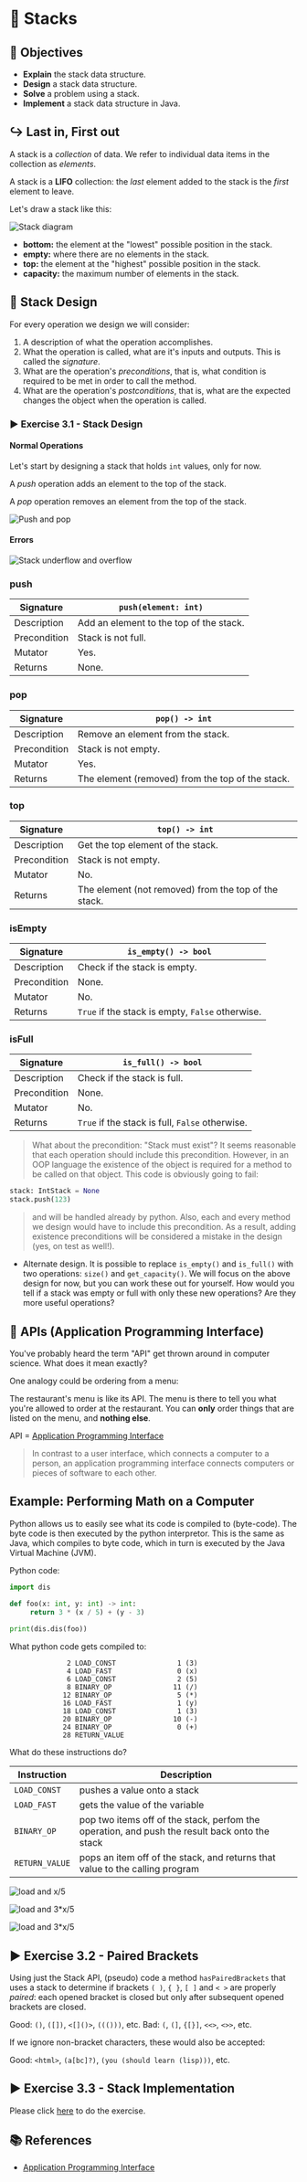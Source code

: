 # 🥞 Stacks

## 🎯 Objectives

- **Explain** the stack data structure.
- **Design** a stack data structure.
- **Solve** a problem using a stack.
- **Implement** a stack data structure in Java.

## ↪️ Last in, First out


A stack is a *collection* of data. We refer to individual data items in the collection as *elements*.

A stack is a **LIFO** collection: the *last* element added to the stack is the *first* element to leave.

Let's draw a stack like this:

![Stack diagram](./images/stack1.svg)



- **bottom:** the element at the "lowest" possible position in the stack.
- **empty:** where there are no elements in the stack.
- **top:** the element at the "highest" possible position in the stack.
- **capacity:** the maximum number of elements in the stack.

## 📐 Stack Design

For every operation we design we will consider:

1. A description of what the operation accomplishes.
2. What the operation is called, what are it's inputs and outputs. This is called the *signature*.
3. What are the operation's *preconditions*, that is, what condition is required to be met in order to call the method.
4. What are the operation's *postconditions*, that is, what are the expected changes  the object when the operation is called.

### ▶️ Exercise 3.1 - Stack Design

#### Normal Operations
Let's start by designing a stack that holds `int` values, only for now.

A *push* operation adds an element to the top of the stack.

A *pop* operation removes an element from the top of the stack.

![Push and pop](./images/stack2.svg)

#### Errors

![Stack underflow and overflow](./images/stack3.svg)

<!-- tabs:start -->

### **push**

| Signature    | `push(element: int)`                    |
|--------------|-----------------------------------------|
| Description  | Add an element to the top of the stack. |
| Precondition | Stack is not full.                      |
| Mutator      | Yes.                                    |
| Returns      | None.                                   |

### **pop**

| Signature    | `pop() -> int`                                   |
|--------------|--------------------------------------------------|
| Description  | Remove an element from the stack.                |
| Precondition | Stack is not empty.                              |
| Mutator      | Yes.                                             |
| Returns      | The element (removed) from the top of the stack. |

### **top**

| Signature    | `top() -> int`                                       |
|--------------|------------------------------------------------------|
| Description  | Get the top element of the stack.                    |
| Precondition | Stack is not empty.                                  |
| Mutator      | No.                                                  |
| Returns      | The element (not removed) from the top of the stack. |

### **isEmpty**

| Signature    | `is_empty() -> bool`                             |
|--------------|--------------------------------------------------|
| Description  | Check if the stack is empty.                     |
| Precondition | None.                                            |
| Mutator      | No.                                              |
| Returns      | `True` if the stack is empty, `False` otherwise. |

### **isFull**

| Signature    | `is_full() -> bool`                             |
|--------------|-------------------------------------------------|
| Description  | Check if the stack is full.                     |
| Precondition | None.                                           |
| Mutator      | No.                                             |
| Returns      | `True` if the stack is full, `False` otherwise. |

<!-- tabs:end -->

> What about the precondition: "Stack must exist"? It seems reasonable that each operation should include this precondition. However, in an OOP language the existence of the object is required for a method to be called on that object. This code is obviously going to fail:

```python
stack: IntStack = None
stack.push(123)
```

> and will be handled already by python. Also, each and every method we design would have to include this precondition. As a result, adding existence preconditions will be considered a mistake in the design (yes, on test as well!).

- Alternate design. It is possible to replace `is_empty()` and `is_full()` with two operations: `size()` and `get_capacity()`. We will focus on the above design for now, but you can work these out for yourself. How would you tell if a stack was empty or full with only these new operations? Are they more useful operations?

## 🍔 APIs (Application Programming Interface)

You've probably heard the term "API" get thrown around in computer science. What does it mean exactly?

One analogy could be ordering from a menu:

The restaurant's menu is like its API. The menu is there to tell you what you're allowed to order at the restaurant. You can **only** order things that are listed on the menu, and **nothing else**.

API = [Application Programming Interface](https://en.wikipedia.org/wiki/API)

> In contrast to a user interface, which connects a computer to a person, an application programming interface connects computers or pieces of software to each other.
> 

## Example: Performing Math on a Computer

Python allows us to easily see what its code is compiled to (byte-code).  The byte code is then executed by the python interpretor.  This is the same as Java, which compiles to byte code, which in turn is executed by the Java Virtual Machine (JVM).

Python code:
```python
import dis

def foo(x: int, y: int) -> int:
     return 3 * (x / 5) + (y - 3)
  
print(dis.dis(foo))
```

What python code gets compiled to:
```text
              2 LOAD_CONST               1 (3)
              4 LOAD_FAST                0 (x)
              6 LOAD_CONST               2 (5)
              8 BINARY_OP               11 (/)
             12 BINARY_OP                5 (*)
             16 LOAD_FAST                1 (y)
             18 LOAD_CONST               1 (3)
             20 BINARY_OP               10 (-)
             24 BINARY_OP                0 (+)
             28 RETURN_VALUE
```

What do these instructions do? 

|Instruction |Description |
|------------|------------|
|`LOAD_CONST`| pushes a value onto a stack|
|`LOAD_FAST`| gets the value of the variable|
|`BINARY_OP`| pop two items off of the stack, perfom the operation, and push the result back onto the stack|
|`RETURN_VALUE`| pops an item off of the stack, and returns that value to the calling program|

![load and x/5](./images/stack4.svg)

![load and 3*x/5](./images/stack5.svg)

![load and 3*x/5](./images/stack6.svg)


## ▶️ Exercise 3.2 - Paired Brackets

Using just the Stack API, (pseudo) code a method `hasPairedBrackets` that uses a stack to determine if brackets `( )`, `{ }`, `[ ]` and `< >` are properly *paired*: each opened bracket is closed but only after subsequent opened brackets are closed.

Good: `()`, `([])`, `<[]()>`, `((()))`, etc.
Bad: `(`, `(]`, `{[}]`, `<<>`, `<>>`, etc.

If we ignore non-bracket characters, these would also be accepted:

Good: `<html>`, `(a[bc]?)`, `(you (should learn (lisp)))`, etc.

## ▶️ Exercise 3.3 - Stack Implementation

Please click [here](https://github.com/JAC-CS-Programming-4-W23/E3.3-Stacks) to do the exercise.

## 📚 References

- [Application Programming Interface](https://en.wikipedia.org/wiki/API)
